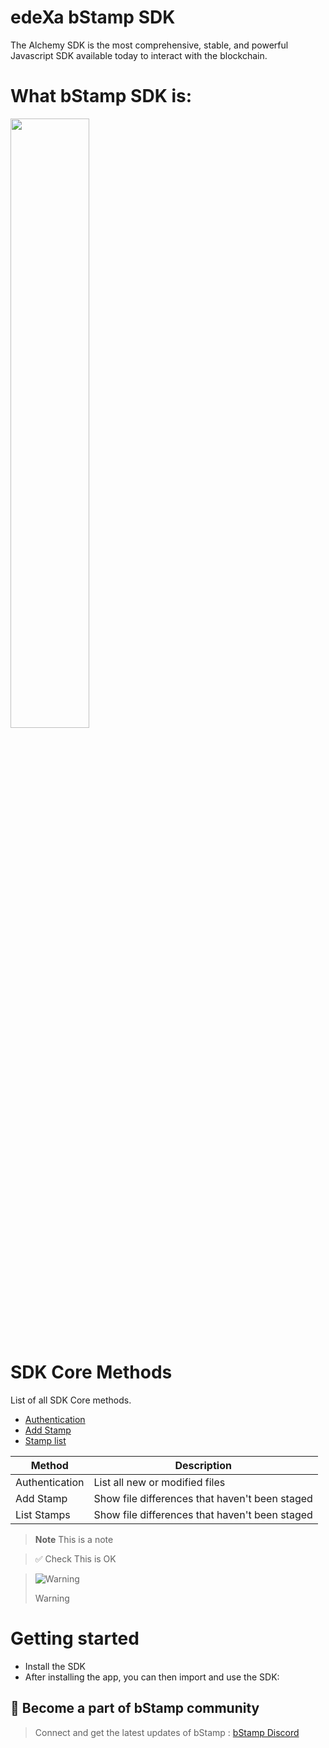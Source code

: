 # edeXa bStamp SDK

The Alchemy SDK is the most comprehensive, stable, and powerful Javascript SDK available today to interact with the blockchain.

# What bStamp SDK is:

[<img src="https://account-files-bucket.s3.ap-south-1.amazonaws.com/accounts/assets/images/edexa-blue.svg" width="50%">](https://youtu.be/-9YlRpETt7U "Now at edeXa")


# SDK Core Methods
List of all SDK Core methods.

- [Authentication](/docs-md/authenticate.md)
- [Add Stamp](/docs-md/stamp.md)
- [Stamp list](/docs-md/stamps_list.md)

| Method | Description |
| --- | --- |
| Authentication  | List all new or modified files |
| Add Stamp   | Show file differences that haven't been staged |
| List Stamps  | Show file differences that haven't been staged |

> **Note**
> This is a note

> ✅ Check
> This is OK

> <picture>
>   <source media="(prefers-color-scheme: light)" srcset="https://github.com/Mqxx/GitHub-Markdown/blob/main/blockquotes/badge/light-theme/warning.svg">
>   <img alt="Warning" src="https://github.com/Mqxx/GitHub-Markdown/blob/main/blockquotes/badge/dark-theme/warning.svg">
> </picture><br>
>
> Warning

# Getting started

- Install the SDK
- After installing the app, you can then import and use the SDK:

## 🖖 Become a part of bStamp community

> Connect and get the latest updates of bStamp : [bStamp Discord](https://discord.gg/mzqgaUz6)